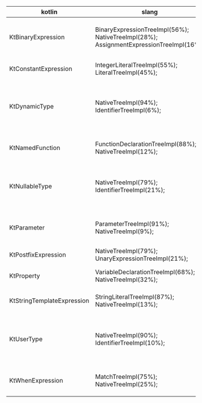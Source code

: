 kotlin|slang|notes
--|--|--
KtBinaryExpression|BinaryExpressionTreeImpl(56%); NativeTreeImpl(28%); AssignmentExpressionTreeImpl(16%);|Mapped to Native when 0 or 1 argument (when is it possible?)
KtConstantExpression|IntegerLiteralTreeImpl(55%); LiteralTreeImpl(45%);|LiteralTreeImpl is created i.e. for `true`
KtDynamicType|NativeTreeImpl(94%); IdentifierTreeImpl(6%);|IdentifierTreeImpl is created when function return type, should be changed? `fun foo():dynamic ...`
KtNamedFunction|FunctionDeclarationTreeImpl(88%); NativeTreeImpl(12%);|Native is created for extension functions `fuc A.fun()...`
KtNullableType|NativeTreeImpl(79%); IdentifierTreeImpl(21%);|IdentifierTreeImpl is created when function return type, should be changed? `fun foo(): Int? ...`
KtParameter|ParameterTreeImpl(91%); NativeTreeImpl(9%);|Native is created for parameter with initializer `fun foo(a:Int = 1)...`
KtPostfixExpression|NativeTreeImpl(79%); UnaryExpressionTreeImpl(21%);|???
KtProperty|VariableDeclarationTreeImpl(68%); NativeTreeImpl(32%);|Native is created for class properties
KtStringTemplateExpression|StringLiteralTreeImpl(87%); NativeTreeImpl(13%);|Native is created for strings with interpolation
KtUserType|NativeTreeImpl(90%); IdentifierTreeImpl(10%);|IdentifierTreeImpl is created when function return type, should be changed? `fun foo(): Foo<A,B> ...`
KtWhenExpression|MatchTreeImpl(75%); NativeTreeImpl(25%);|Native is created when expression is missing `when {cond1 ->...}`
